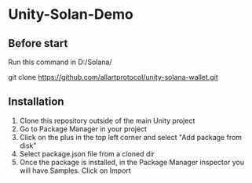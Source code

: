 # Unity-Solan-Demo
## Before start

Run this command in D:/Solana/

  git clone https://github.com/allartprotocol/unity-solana-wallet.git

## Installation

1. Clone this repository outside of the main Unity project
2. Go to Package Manager in your project
3. Click on the plus in the top left corner and select "Add package from disk"
4. Select package.json file from a cloned dir
5. Once the package is installed, in the Package Manager inspector you will have Samples. Click on Import

